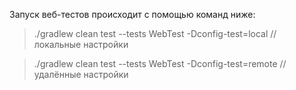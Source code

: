 Запуск веб-тестов происходит с помощью команд ниже:
> ./gradlew clean test --tests WebTest -Dconfig-test=local // локальные настройки

> ./gradlew clean test --tests WebTest -Dconfig-test=remote // удалённые настройки
